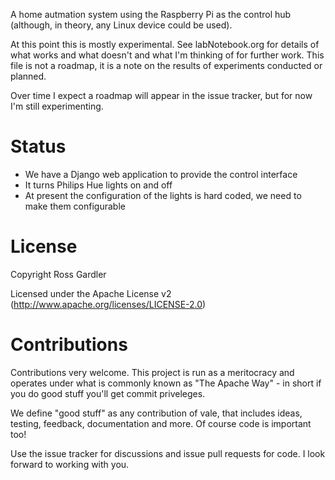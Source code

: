 A home autmation system using the Raspberry Pi as the control hub
(although, in theory, any Linux device could be used).

At this point this is mostly experimental. See labNotebook.org for
details of what works and what doesn't and what I'm thinking of for
further work. This file is not a roadmap, it is a note on the results
of experiments conducted or planned.

Over time I expect a roadmap will appear in the issue tracker, but for
now I'm still experimenting.

# Status

  * We have a Django web application to provide the control interface
  * It turns Philips Hue lights on and off
  * At present the configuration of the lights is hard coded, we need to make them configurable

# License

Copyright Ross Gardler

Licensed under the Apache License v2 (http://www.apache.org/licenses/LICENSE-2.0)

# Contributions

Contributions very welcome. This project is run as a meritocracy and
operates under what is commonly known as "The Apache Way" - in short
if you do good stuff you'll get commit priveleges.

We define "good stuff" as any contribution of vale, that includes
ideas, testing, feedback, documentation and more. Of course code is
important too!

Use the issue tracker for discussions and issue pull requests for
code. I look forward to working with you.